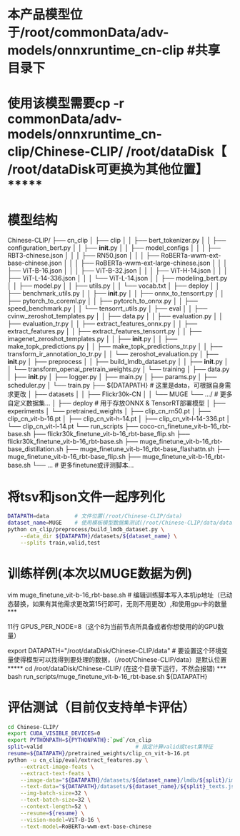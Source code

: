 # 本产品模型位于/root/commonData/adv-models/onnxruntime_cn-clip #共享目录下
# 使用该模型需要cp -r commonData/adv-models/onnxruntime_cn-clip/Chinese-CLIP/  /root/dataDisk【 /root/dataDisk可更换为其他位置】*****
# 模型结构
Chinese-CLIP/
├── cn_clip
│   ├── clip
│   │   ├── bert_tokenizer.py
│   │   ├── configuration_bert.py
│   │   ├── __init__.py
│   │   ├── model_configs
│   │   │   ├── RBT3-chinese.json
│   │   │   ├── RN50.json
│   │   │   ├── RoBERTa-wwm-ext-base-chinese.json
│   │   │   ├── RoBERTa-wwm-ext-large-chinese.json
│   │   │   ├── ViT-B-16.json
│   │   │   ├── ViT-B-32.json
│   │   │   ├── ViT-H-14.json
│   │   │   ├── ViT-L-14-336.json
│   │   │   └── ViT-L-14.json
│   │   ├── modeling_bert.py
│   │   ├── model.py
│   │   ├── utils.py
│   │   └── vocab.txt
│   ├── deploy
│   │   ├── benchmark_utils.py
│   │   ├── __init__.py
│   │   ├── onnx_to_tensorrt.py
│   │   ├── pytorch_to_coreml.py
│   │   ├── pytorch_to_onnx.py
│   │   ├── speed_benchmark.py
│   │   └── tensorrt_utils.py
│   ├── eval
│   │   ├── cvinw_zeroshot_templates.py
│   │   ├── data.py
│   │   ├── evaluation.py
│   │   ├── evaluation_tr.py
│   │   ├── extract_features_onnx.py
│   │   ├── extract_features.py
│   │   ├── extract_features_tensorrt.py
│   │   ├── imagenet_zeroshot_templates.py
│   │   ├── __init__.py
│   │   ├── make_topk_predictions.py
│   │   ├── make_topk_predictions_tr.py
│   │   ├── transform_ir_annotation_to_tr.py
│   │   └── zeroshot_evaluation.py
│   ├── __init__.py
│   ├── preprocess
│   │   ├── build_lmdb_dataset.py
│   │   ├── __init__.py
│   │   └── transform_openai_pretrain_weights.py
│   └── training
│       ├── data.py
│       ├── __init__.py
│       ├── logger.py
│       ├── main.py
│       ├── params.py
│       ├── scheduler.py
│       └── train.py
├── ${DATAPATH}                     # 这里是data，可根据自身需求更改
│   ├── datasets
│   │   ├── Flickr30k-CN
│   │   └── MUGE
     └── .../                     # 更多自定义数据集...
│   ├── deploy	         # 用于存放ONNX & TensorRT部署模型
│   ├── experiments
│   └── pretrained_weights
│       ├── clip_cn_rn50.pt
│       ├── clip_cn_vit-b-16.pt
│       ├── clip_cn_vit-h-14.pt
│       ├── clip_cn_vit-l-14-336.pt
│       └── clip_cn_vit-l-14.pt
└── run_scripts
    ├── coco-cn_finetune_vit-b-16_rbt-base.sh
    ├── flickr30k_finetune_vit-b-16_rbt-base_flip.sh
    ├── flickr30k_finetune_vit-b-16_rbt-base.sh
    ├── muge_finetune_vit-b-16_rbt-base_distillation.sh
    ├── muge_finetune_vit-b-16_rbt-base_flashattn.sh
    ├── muge_finetune_vit-b-16_rbt-base_flip.sh
    ├── muge_finetune_vit-b-16_rbt-base.sh
    └── ...				 # 更多finetune或评测脚本...



# 将tsv和json文件一起序列化
```bash
DATAPATH=data    	 # 文件位置(/root/Chinese-CLIP/data)
dataset_name=MUGE	 # 使用模板模型数据集测试(/root/Chinese-CLIP/data/datasets/MUGE)
python cn_clip/preprocess/build_lmdb_dataset.py \
    --data_dir ${DATAPATH}/datasets/${dataset_name} \
    --splits train,valid,test
```



# 训练样例(本次以MUGE数据为例)
vim muge_finetune_vit-b-16_rbt-base.sh       # 编辑训练脚本写入本机ip地址（已动态替换，如果有其他需求更改第15行即可，无则不用更改）,和使用gpu卡的数量 ***

11行 GPUS_PER_NODE=8（这个8为当前节点所具备或者你想使用的的GPU数量）

export DATAPATH="/root/dataDisk/Chinese-CLIP/data"	# 要设置这个环境变量使得模型可以找得到要处理的数据，（/root/Chinese-CLIP/data）是默认位置 *****
cd /root/dataDisk/Chinese-CLIP/ (在这个目录下运行，不然会报错) ***
bash run_scripts/muge_finetune_vit-b-16_rbt-base.sh ${DATAPATH}

# 评估测试（目前仅支持单卡评估）
```bash
cd Chinese-CLIP/
export CUDA_VISIBLE_DEVICES=0
export PYTHONPATH=${PYTHONPATH}:`pwd`/cn_clip
split=valid   							# 指定计算valid或test集特征
resume=${DATAPATH}/pretrained_weights/clip_cn_vit-b-16.pt
python -u cn_clip/eval/extract_features.py \
    --extract-image-feats \
    --extract-text-feats \
    --image-data="${DATAPATH}/datasets/${dataset_name}/lmdb/${split}/imgs" \
    --text-data="${DATAPATH}/datasets/${dataset_name}/${split}_texts.jsonl" \
    --img-batch-size=32 \
    --text-batch-size=32 \
    --context-length=52 \
    --resume=${resume} \
    --vision-model=ViT-B-16 \
    --text-model=RoBERTa-wwm-ext-base-chinese
```

